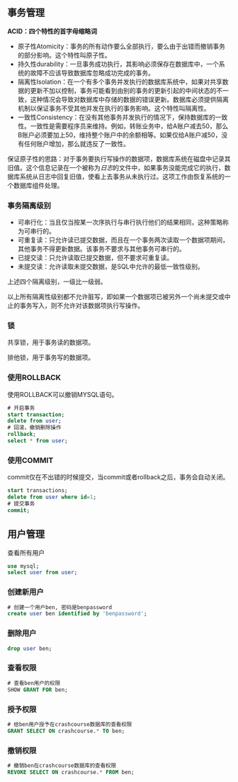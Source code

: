 ## 事务管理

**ACID：四个特性的首字母缩略词**

* 原子性Atomicity：事务的所有动作要么全部执行，要么由于出错而撤销事务的部分影响。这个特性叫原子性。
* 持久性durability：一旦事务成功执行，其影响必须保存在数据库中，一个系统的故障不应该导致数据库忽略成功完成的事务。
* 隔离性Isolation：在一个有多个事务并发执行的数据库系统中，如果对共享数据的更新不加以控制，事务可能看到由别的事务的更新引起的中间状态的不一致，这种情况会导致对数据库中存储的数据的错误更新。数据库必须提供隔离机制以保证事务不受其他并发在执行的事务影响。这个特性叫隔离性。
* 一致性Consistency：在没有其他事务并发执行的情况下，保持数据库的一致性。一致性是需要程序员来维持。例如，转账业务中，给A账户减去50，那么B账户必须要加上50，维持整个账户中的余额相等。如果仅给A账户减50，没有任何账户增加，那么就违反了一致性。

保证原子性的思路：对于事务要执行写操作的数据项，数据库系统在磁盘中记录其旧值。这个信息记录在一个被称为*日志*的文件中，如果事务没能完成它的执行，数据库系统从日志中回复旧值，使看上去事务从未执行过。这项工作由恢复系统的一个数据库组件处理。

### 事务隔离级别

* 可串行化：当且仅当按某一次序执行与串行执行他们的结果相同，这种策略称为可串行的。
* 可重复读：只允许读已提交数据，而且在一个事务两次读取一个数据项期间，其他事务不得更新数据。该事务不要求与其他事务可串行的。
* 已提交读：只允许读取已提交数据，但不要求可重复读。
* 未提交读：允许读取未提交数据，是SQL中允许的最低一致性级别。

上述四个隔离级别，一级比一级弱。

以上所有隔离性级别都不允许脏写，即如果一个数据项已被另外一个尚未提交或中止的事务写入，则不允许对该数据项执行写操作。

### 锁

共享锁，用于事务读的数据项。

排他锁，用于事务写的数据项。


### 使用ROLLBACK

使用ROLLBACK可以撤销MYSQL语句。
```sql
# 开启事务
start transaction;
delete from user;
# 回滚，撤销删除操作
rollback;
select * from user;
```
### 使用COMMIT
commit仅在不出错的时候提交，当commit或者rollback之后，事务会自动关闭。
```sql
start transactions;
delete from user where id=1;
# 提交事务
commit; 
```

## 用户管理
查看所有用户
```sql
use mysql;
select user from user;
```
### 创建新用户
```sql
# 创建一个用户ben, 密码是benpassword
create user ben identified by 'benpassword';
```
### 删除用户
```sql
drop user ben;
```
### 查看权限
```sql
# 查看ben用户的权限
SHOW GRANT FOR ben;
```
### 授予权限
```sql
# 给ben用户授予在crashcourse数据库的查看权限
GRANT SELECT ON crashcourse.* TO ben;
```
### 撤销权限
```sql
# 撤销ben在crashcourse数据库的查看权限
REVOKE SELECT ON crashcourse.* FROM ben;
```
